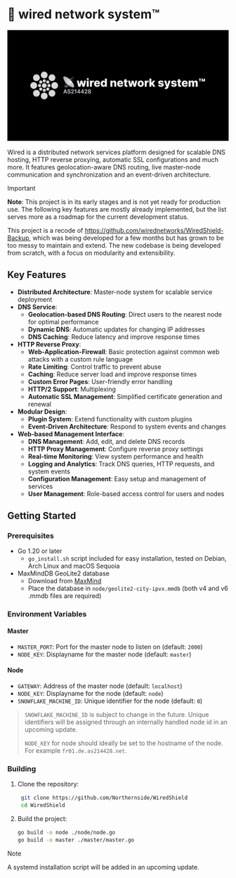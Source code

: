 # 📡 wired network system™

![Wired Banner](public/website/wired-banner.png)

Wired is a distributed network services platform designed for scalable DNS hosting, HTTP reverse proxying, automatic SSL configurations and much more. It features geolocation-aware DNS routing, live master-node communication and synchronization and an event-driven architecture.

> [!IMPORTANT]
> **Note**: This project is in its early stages and is not yet ready for production use. The following key features are mostly already implemented, but the list serves more as a roadmap for the current development status.
>
> This project is a recode of https://github.com/wirednetworks/WiredShield-Backup, which was being developed for a few months but has grown to be too messy to maintain and extend. The new codebase is being developed from scratch, with a focus on modularity and extensibility.

## Key Features

- **Distributed Architecture**: Master-node system for scalable service deployment
- **DNS Service**:
    - **Geolocation-based DNS Routing**: Direct users to the nearest node for optimal performance
    - **Dynamic DNS**: Automatic updates for changing IP addresses
    - **DNS Caching**: Reduce latency and improve response times
- **HTTP Reverse Proxy**:
    - **Web-Application-Firewall**: Basic protection against common web attacks with a custom rule language
    - **Rate Limiting**: Control traffic to prevent abuse
    - **Caching**: Reduce server load and improve response times
    - **Custom Error Pages**: User-friendly error handling
    - **HTTP/2 Support**: Multiplexing
    - **Automatic SSL Management**: Simplified certificate generation and renewal
- **Modular Design**:
    - **Plugin System**: Extend functionality with custom plugins
    - **Event-Driven Architecture**: Respond to system events and changes
- **Web-based Management Interface**:
    - **DNS Management**: Add, edit, and delete DNS records
    - **HTTP Proxy Management**: Configure reverse proxy settings
    - **Real-time Monitoring**: View system performance and health
    - **Logging and Analytics**: Track DNS queries, HTTP requests, and system events
    - **Configuration Management**: Easy setup and management of services
    - **User Management**: Role-based access control for users and nodes

## Getting Started

### Prerequisites
- Go 1.20 or later
    - `go_install.sh` script included for easy installation, tested on Debian, Arch Linux and macOS Sequoia
- MaxMindDB GeoLite2 database
    - Download from [MaxMind](https://dev.maxmind.com/geoip/geoip2/geolite2/)
    - Place the database in `node/geolite2-city-ipvx.mmdb` (both v4 and v6 .mmdb files are required)

### Environment Variables
#### Master
- `MASTER_PORT`: Port for the master node to listen on (default: `2000`)
- `NODE_KEY`: Displayname for the master node (default: `master`)

#### Node
- `GATEWAY`: Address of the master node (default: `localhost`)
- `NODE_KEY`: Displayname for the node (default: `node`)
- `SNOWFLAKE_MACHINE_ID`: Unique identifier for the node (default: `0`)

> `SNOWFLAKE_MACHINE_ID` is subject to change in the future. Unique identifiers will be assigned through an internally handled node id in an upcoming update.
> 
> `NODE_KEY` for node should ideally be set to the hostname of the node. For example `fr01.de.as214428.net`.

### Building
1. Clone the repository:
   ```bash
    git clone https://github.com/Northernside/WiredShield
    cd WiredShield
    ```
2. Build the project:
    ```bash
    go build -o node ./node/node.go
    go build -o master ./master/master.go
    ```

> [!NOTE]
> A systemd installation script will be added in an upcoming update.